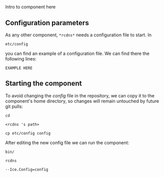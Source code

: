 ```
```
#
``` rcdns
```
Intro to component here


## Configuration parameters
As any other component,
``` *rcdns* ```
needs a configuration file to start. In

    etc/config

you can find an example of a configuration file. We can find there the following lines:

    EXAMPLE HERE

    
## Starting the component
To avoid changing the *config* file in the repository, we can copy it to the component's home directory, so changes will remain untouched by future git pulls:

    cd

``` <rcdns 's path> ```

    cp etc/config config
    
After editing the new config file we can run the component:

    bin/

```rcdns ```

    --Ice.Config=config
